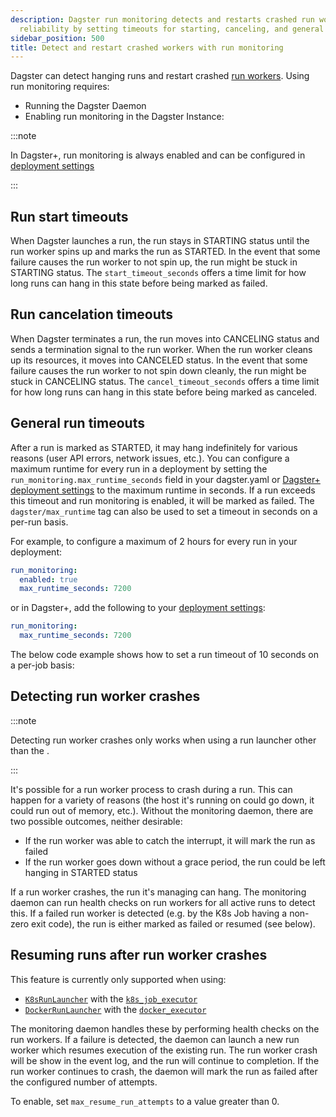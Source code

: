 ```yaml
---
description: Dagster run monitoring detects and restarts crashed run workers, ensuring
  reliability by setting timeouts for starting, canceling, and general run execution.
sidebar_position: 500
title: Detect and restart crashed workers with run monitoring
---
```

Dagster can detect hanging runs and restart crashed [run workers](/guides/deploy/oss-deployment-architecture#job-execution-flow). Using run monitoring requires:

- Running the Dagster Daemon
- Enabling run monitoring in the Dagster Instance:

<CodeExample
  path="docs_snippets/docs_snippets/deploying/dagster_instance/dagster.yaml"
  startAfter="start_run_monitoring"
  endBefore="end_run_monitoring"
/>

:::note

In Dagster+, run monitoring is always enabled and can be configured in [deployment settings](/dagster-plus/deployment/management/deployments/deployment-settings-reference)

:::

## Run start timeouts

When Dagster launches a run, the run stays in STARTING status until the run worker spins up and marks the run as STARTED. In the event that some failure causes the run worker to not spin up, the run might be stuck in STARTING status. The `start_timeout_seconds` offers a time limit for how long runs can hang in this state before being marked as failed.

## Run cancelation timeouts

When Dagster terminates a run, the run moves into CANCELING status and sends a termination signal to the run worker. When the run worker cleans up its resources, it moves into CANCELED status. In the event that some failure causes the run worker to not spin down cleanly, the run might be stuck in CANCELING status. The `cancel_timeout_seconds` offers a time limit for how long runs can hang in this state before being marked as canceled.

## General run timeouts

After a run is marked as STARTED, it may hang indefinitely for various reasons (user API errors, network issues, etc.). You can configure a maximum runtime for every run in a deployment by setting the `run_monitoring.max_runtime_seconds` field in your dagster.yaml or [Dagster+ deployment settings](/dagster-plus/deployment/management/deployments/deployment-settings-reference) to the maximum runtime in seconds. If a run exceeds this timeout and run monitoring is enabled, it will be marked as failed. The `dagster/max_runtime` tag can also be used to set a timeout in seconds on a per-run basis.

For example, to configure a maximum of 2 hours for every run in your deployment:

```yaml
run_monitoring:
  enabled: true
  max_runtime_seconds: 7200
```

or in Dagster+, add the following to your [deployment settings](/dagster-plus/deployment/management/deployments/deployment-settings-reference):

```yaml
run_monitoring:
  max_runtime_seconds: 7200
```

The below code example shows how to set a run timeout of 10 seconds on a per-job basis:

<CodeExample
  path="docs_snippets/docs_snippets/deploying/monitoring_daemon/run_timeouts.py"
  startAfter="start_timeout"
  endBefore="end_timeout"
/>

## Detecting run worker crashes

:::note

Detecting run worker crashes only works when using a run launcher other than the <PyObject section="internals" module="dagster._core.launcher" object="DefaultRunLauncher" />.

:::

It's possible for a run worker process to crash during a run. This can happen for a variety of reasons (the host it's running on could go down, it could run out of memory, etc.). Without the monitoring daemon, there are two possible outcomes, neither desirable:

- If the run worker was able to catch the interrupt, it will mark the run as failed
- If the run worker goes down without a grace period, the run could be left hanging in STARTED status

If a run worker crashes, the run it's managing can hang. The monitoring daemon can run health checks on run workers for all active runs to detect this. If a failed run worker is detected (e.g. by the K8s Job having a non-zero exit code), the run is either marked as failed or resumed (see below).

## Resuming runs after run worker crashes

This feature is currently only supported when using:

- [`K8sRunLauncher`](/api/libraries/dagster-k8s#dagster_k8s.K8sRunLauncher) with the [`k8s_job_executor`](/api/libraries/dagster-k8s#dagster_k8s.k8s_job_executor)
- [`DockerRunLauncher`](/api/libraries/dagster-docker#dagster_docker.DockerRunLauncher) with the [`docker_executor`](/api/libraries/dagster-docker#dagster_docker.docker_executor)

The monitoring daemon handles these by performing health checks on the run workers. If a failure is detected, the daemon can launch a new run worker which resumes execution of the existing run. The run worker crash will be show in the event log, and the run will continue to completion. If the run worker continues to crash, the daemon will mark the run as failed after the configured number of attempts.

To enable, set `max_resume_run_attempts` to a value greater than 0.
